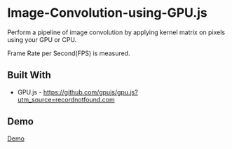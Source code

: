 
# Image-Convolution-using-GPU.js

Perform a pipeline of image convolution by applying kernel matrix on pixels using your GPU or CPU. 

Frame Rate per Second(FPS) is measured.

## Built With

* GPU.js - https://github.com/gpujs/gpu.js?utm_source=recordnotfound.com

## Demo

[Demo](https://khvic.github.io/Image-Convolution-GPU.js/)
